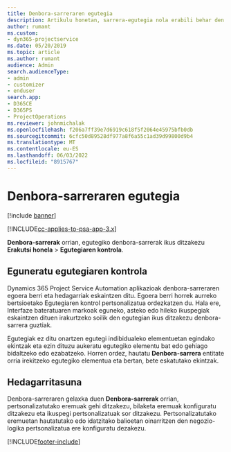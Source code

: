```yaml
---
title: Denbora-sarreraren egutegia
description: Artikulu honetan, sarrera-egutegia nola erabili behar den ematen da.
author: rumant
ms.custom:
- dyn365-projectservice
ms.date: 05/20/2019
ms.topic: article
ms.author: rumant
audience: Admin
search.audienceType:
- admin
- customizer
- enduser
search.app:
- D365CE
- D365PS
- ProjectOperations
ms.reviewer: johnmichalak
ms.openlocfilehash: f206a7ff39e7d6919c618f5f2064e45975bfb0db
ms.sourcegitcommit: 6cfc50d89528df977a8f6a55c1ad39d99800d9b4
ms.translationtype: MT
ms.contentlocale: eu-ES
ms.lasthandoff: 06/03/2022
ms.locfileid: "8915767"
---
```

# <a name="time-entry-calendar"></a>Denbora-sarreraren egutegia

[!include [banner](../includes/psa-now-project-operations.md)]

[!INCLUDE[cc-applies-to-psa-app-3.x](../includes/cc-applies-to-psa-app-3x.md)]

**Denbora-sarrerak** orrian, egutegiko denbora-sarrerak ikus ditzakezu **Erakutsi honela** \> **Egutegiaren kontrola**.

## <a name="updated-calendar-control"></a>Eguneratu egutegiaren kontrola

Dynamics 365 Project Service Automation aplikazioak denbora-sarreraren egoera berri eta hedagarriak eskaintzen ditu. Egoera berri horrek aurreko bertsioetako Egutegiaren kontrol pertsonalizatua ordezkatzen du. Hala ere, Interfaze bateratuaren markoak eguneko, asteko edo hileko ikuspegiak eskaintzen dituen irakurtzeko soilik den egutegian ikus ditzakezu denbora-sarrera guztiak.

Egutegiak ez ditu onartzen egutegi indibidualeko elementuetan egindako ekintzak eta ezin dituzu aukeratu egutegiko elementu bat edo gehiago bidaltzeko edo ezabatzeko. Horren ordez, hautatu **Denbora-sarrera** entitate orria irekitzeko egutegiko elementua eta bertan, bete eskatutako ekintzak.

## <a name="extensibility"></a>Hedagarritasuna

Denbora-sarreraren gelaxka duen **Denbora-sarrerak** orrian, pertsonalizatutako eremuak gehi ditzakezu, bilaketa eremuak konfiguratu ditzakezu eta ikuspegi pertsonalizatuak sor ditzakezu. Pertsonalizatutako eremuetan hautatutako edo idatzitako balioetan oinarritzen den negozio-logika pertsonalizatua ere konfiguratu dezakezu.


[!INCLUDE[footer-include](../includes/footer-banner.md)]
